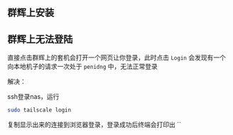 
## 群辉上安装


## 群辉上无法登陆

直接点击群辉上的套机会打开一个网页让你登录，此时点击 `Login` 会发现有一个向本地机子的请求一次处于 `penidng` 中，无法正常登录

解决：

ssh登录nas，运行

```bash
sudo tailscale login
```

复制显示出来的连接到浏览器登录，登录成功后终端会打印出 ``